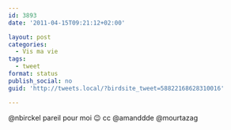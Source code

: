 ```yaml
---
id: 3893
date: '2011-04-15T09:21:12+02:00'

layout: post
categories:
  - Vis ma vie
tags:
  - tweet
format: status
publish_social: no
guid: 'http://tweets.local/?birdsite_tweet=58822168628310016'

---
```


@nbirckel pareil pour moi 😉 cc @amanddde @mourtazag
